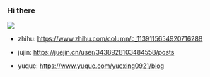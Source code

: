 ### Hi there 

<img src="https://github-readme-stats.vercel.app/api?username=yuexing0921&show_icons=true&theme=radical" />

- zhihu: https://www.zhihu.com/column/c_1139115654920716288

- jujin: https://juejin.cn/user/3438928103484558/posts

- yuque: https://www.yuque.com/yuexing0921/blog

<!--
**yuexing0921/yuexing0921** is a ✨ _special_ ✨ repository because its `README.md` (this file) appears on your GitHub profile.

Here are some ideas to get you started:

- 🔭 I’m currently working on ...
- 🌱 I’m currently learning ...
- 👯 I’m looking to collaborate on ...
- 🤔 I’m looking for help with ...
- 💬 Ask me about ...
- 📫 How to reach me: ...
- 😄 Pronouns: ...
- ⚡ Fun fact: ...
-->
